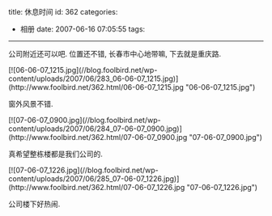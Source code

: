 title: 休息时间
id: 362
categories:
  - 相册
date: 2007-06-16 07:05:55
tags:
---

公司附近还可以吧. 位置还不错, 长春市中心地带嘛, 下去就是重庆路.

<p>[![06-06-07_1215.jpg](//blog.foolbird.net/wp-content/uploads/2007/06/283_06-06-07_1215.jpg)](http://www.foolbird.net/362.html/06-06-07_1215.jpg "06-06-07_1215.jpg")

</p>

窗外风景不错.

<p>[![07-06-07_0900.jpg](//blog.foolbird.net/wp-content/uploads/2007/06/284_07-06-07_0900.jpg)](http://www.foolbird.net/362.html/07-06-07_0900.jpg "07-06-07_0900.jpg")

</p>

真希望整栋楼都是我们公司的.

<p>[![07-06-07_1226.jpg](//blog.foolbird.net/wp-content/uploads/2007/06/285_07-06-07_1226.jpg)](http://www.foolbird.net/362.html/07-06-07_1226.jpg "07-06-07_1226.jpg")

</p>

公司楼下好热闹.